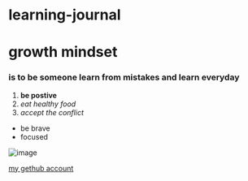 # learning-journal
# growth mindset
### is to be someone learn from mistakes and learn everyday 
1. **be postive** 
2. _eat healthy food_
3. *accept the conflict*

- be brave 
- focused

![image](https://images.squarespace-cdn.com/content/v1/50b88908e4b012760ada1011/1570306534270-4JN02S55IY4301CTQPEW/ke17ZwdGBToddI8pDm48kPoswlzjSVMM-SxOp7CV59BZw-zPPgdn4jUwVcJE1ZvWQUxwkmyExglNqGp0IvTJZamWLI2zvYWH8K3-s_4yszcp2ryTI0HqTOaaUohrI8PI7Hk5b7wKtplcrxPf3ag-g6VC0ObVEO8cEICumLtlwuA/growth_mindset_activities?format=1000w)
   
   
[my gethub account](https://github.com/mohamad-omar/learning-journal)
